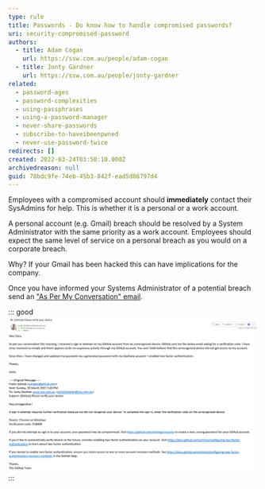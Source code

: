 ```yaml
---
type: rule
title: Passwords - Do know how to handle compromised passwords?
uri: security-compromised-password
authors:
  - title: Adam Cogan
    url: https://ssw.com.au/people/adam-cogan
  - title: Jonty Gardner
    url: https://ssw.com.au/people/jonty-gardner
related:
  - password-ages
  - password-complexities
  - using-passphrases
  - using-a-password-manager
  - never-share-passwords
  - subscribe-to-haveibeenpwned
  - never-use-password-twice
redirects: []
created: 2022-03-24T03:50:10.000Z
archivedreason: null
guid: 78bdc9fe-74eb-45b3-842f-ead5d86797d4
---
```


Employees with a compromised account should **immediately** contact their SysAdmins for help. This is whether it is a personal or a work account.

A personal account (e.g. Gmail) breach should be resolved by a System Administrator with the same priority as a work account. Employees should expect the same level of service on a personal breach as you would on a corporate breach.

Why? If your Gmail has been hacked this can have implications for the company.

Once you have informed your Systems Administrator of a potential breach send an ["As Per My Conversation" email](/as-per-our-conversation-emails).

::: good
![Figure: Good example - Inform the SysAdmins of a potential breach](SugarLearning-Email-Passwords.png)
:::
